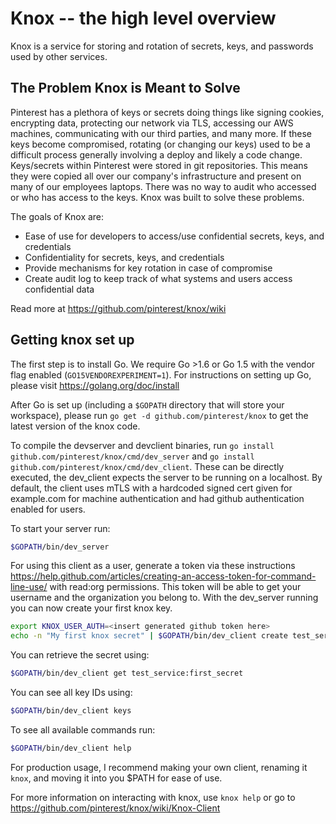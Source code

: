 # Knox -- the high level overview
Knox is a service for storing and rotation of secrets, keys, and passwords used by other services.

## The Problem Knox is Meant to Solve
Pinterest has a plethora of keys or secrets doing things like signing cookies, encrypting data, protecting our network via TLS, accessing our AWS machines, communicating with our third parties, and many more. If these keys become compromised, rotating (or changing our keys) used to be a difficult process generally involving a deploy and likely a code change. Keys/secrets within Pinterest were stored in git repositories. This means they were copied all over our company's infrastructure and present on many of our employees laptops. There was no way to audit who accessed or who has access to the keys. Knox was built to solve these problems.

The goals of Knox are:
- Ease of use for developers to access/use confidential secrets, keys, and credentials
- Confidentiality for secrets, keys, and credentials
- Provide mechanisms for key rotation in case of compromise
- Create audit log to keep track of what systems and users access confidential data

Read more at https://github.com/pinterest/knox/wiki

## Getting knox set up
The first step is to install Go. We require Go >1.6 or Go 1.5 with the vendor flag enabled (`GO15VENDOREXPERIMENT=1`). For instructions on setting up Go, please visit https://golang.org/doc/install

After Go is set up (including a `$GOPATH` directory that will store your workspace), please run `go get -d github.com/pinterest/knox` to get the latest version of the knox code.

To compile the devserver and devclient binaries, run `go install github.com/pinterest/knox/cmd/dev_server` and `go install github.com/pinterest/knox/cmd/dev_client`. These can be directly executed, the dev_client expects the server to be running on a localhost. By default, the client uses mTLS with a hardcoded signed cert given for example.com for machine authentication and had github authentication enabled for users.

To start your server run:
```sh
$GOPATH/bin/dev_server
```

For using this client as a user, generate a token via these instructions https://help.github.com/articles/creating-an-access-token-for-command-line-use/ with read:org permissions. This token will be able to get your username and the organization you belong to. With the dev_server running you can now create your first knox key.

```sh
export KNOX_USER_AUTH=<insert generated github token here>
echo -n "My first knox secret" | $GOPATH/bin/dev_client create test_service:first_secret
```

You can retrieve the secret using:
```sh
$GOPATH/bin/dev_client get test_service:first_secret
```

You can see all key IDs using:
```sh
$GOPATH/bin/dev_client keys
```

To see all available commands run:
```sh
$GOPATH/bin/dev_client help
```

For production usage, I recommend making your own client, renaming it `knox`, and moving it into you $PATH for ease of use.

For more information on interacting with knox, use `knox help` or go to https://github.com/pinterest/knox/wiki/Knox-Client
